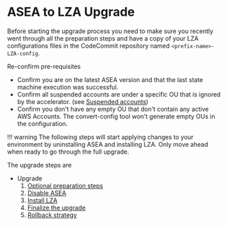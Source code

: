 # ASEA to LZA Upgrade

Before starting the upgrade process you need to make sure you recently went through all the preparation steps and have a copy of your LZA configurations files in the CodeCommit repository named `<prefix-name>-LZA-config`.

Re-confirm pre-requisites

- Confirm you are on the latest ASEA version and that the last state machine execution was successful.
- Confirm all suspended accounts are under a specific OU that is ignored by the accelerator. (see [Suspended accounts](../comparison/feature-specific-considerations.md#suspended-accounts))
- Confirm you don't have any empty OU that don't contain any active AWS Accounts. The convert-config tool won't generate empty OUs in the configuration.

!!! warning
    The following steps will start applying changes to your environment by uninstalling ASEA and installing LZA. Only move ahead when ready to go through the full upgrade.

The upgrade steps are

- Upgrade
    1. [Optional preparation steps](./optional-steps.md)
    2. [Disable ASEA](./disable-asea.md)
    3. [Install LZA](./install-lza.md)
    4. [Finalize the upgrade](./finalize.md)
    5. [Rollback strategy](./rollback.md)